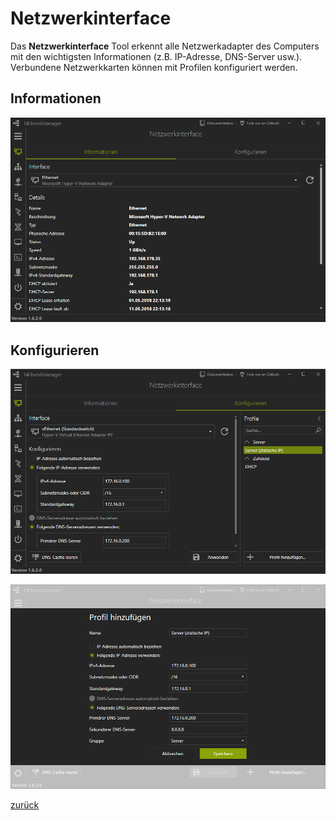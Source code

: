 # Netzwerkinterface

Das **Netzwerkinterface** Tool erkennt alle Netzwerkadapter des Computers mit den wichtigsten Informationen (z.B. IP-Adresse, DNS-Server usw.). Verbundene Netzwerkkarten können mit Profilen konfiguriert werden.

## Informationen

![Netzwerkinterface/Informationen](../../_images/NetworkInterface_Information.de-DE.png)

## Konfigurieren

![Netzwerkinterface/Konfigurieren](../../_images/NetworkInterface_Configure.de-DE.png)

![Netzwerkinterface/Konfigurieren Profile](../../_images/NetworkInterface_Configure_Profile.de-DE.png)

[zurück](../README.md)
